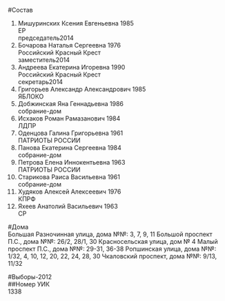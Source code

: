 #Состав  
1. Мишуринских Ксения Евгеньевна 1985  
    ЕР  
    председатель2014  
2. Бочарова Наталья Сергеевна 1976  
    Российский Красный Крест  
    заместитель2014  
3. Андреева Екатерина Игоревна 1990  
    Российский Красный Крест  
    секретарь2014  
4. Григорьев Александр Александрович 1985  
    ЯБЛОКО  
5. Добжинская Яна Геннадьевна 1986  
    собрание-дом  
6. Исхаков Роман Рамазанович 1984  
    ЛДПР  
7. Оденцова Галина Григорьевна 1961  
    ПАТРИОТЫ РОССИИ  
8. Панова Екатерина Сергеевна 1984  
    собрание-дом  
9. Петрова Елена Иннокентьевна 1963  
    ПАТРИОТЫ РОССИИ  
10. Старикова Раиса Васильевна 1961  
    собрание-дом  
11. Худяков Алексей Алексеевич 1976  
    КПРФ  
12. Яхеев Анатолий Васильевич 1963  
    СР  

#Дома  
Большая Разночинная улица, дома №№: 3, 7, 9, 11 Большой проспект П.С., дома №№: 26/2, 28/1, 30 Красносельская улица, дом № 4 Малый проспект П.С., дома №№: 29-31, 36-38 Ропшинская улица, дома №№: 1/32, 4, 10, 12, 20, 22, 24, 28, 30 Чкаловский проспект, дома №№: 9/13, 11/32  
  
#Выборы-2012  
##Номер УИК  
1338  
